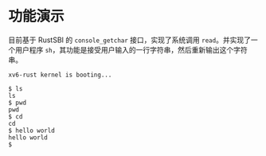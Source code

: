 # 功能演示

目前基于 RustSBI 的 `console_getchar` 接口，实现了系统调用 `read`。并实现了一个用户程序 `sh`，其功能是接受用户输入的一行字符串，然后重新输出这个字符串。  
```
xv6-rust kernel is booting...

$ ls
ls
$ pwd
pwd
$ cd
cd
$ hello world
hello world
$ 
```